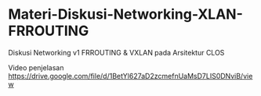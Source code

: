 # Materi-Diskusi-Networking-XLAN-FRROUTING
Diskusi Networking v1 FRROUTING &amp; VXLAN pada Arsitektur CLOS

Video penjelasan https://drive.google.com/file/d/1BetYl627aD2zcmefnUaMsD7LIS0DNviB/view
